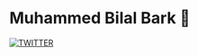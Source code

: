 # Muhammed Bilal Bark 👋

[![TWITTER](https://www.google.com/url?sa=i&url=https%3A%2F%2Fwww.iconfinder.com%2Ficons%2F3698239%2Flogo_sq_twitter_twitter_logo_icon&psig=AOvVaw3Z66XooXZ3XqCx_VE4DLsE&ust=1596987528362000&source=images&cd=vfe&ved=0CAIQjRxqFwoTCNDC2ab4i-sCFQAAAAAdAAAAABAI)](https://twitter.com/mbilalbark)
